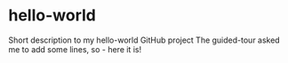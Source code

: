 # hello-world
Short description to my hello-world GitHub project
The guided-tour asked me to add some lines, so - here it is!

